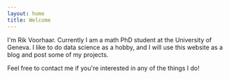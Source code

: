 ```yaml
---
layout: home
title: Welcome
---
```


I'm Rik Voorhaar. Currently I am a math PhD student at the University of Geneva.
I like to do data science as a hobby, and I will use this website as a blog and post some of my projects.

Feel free to contact me if you're interested in any of the things I do!